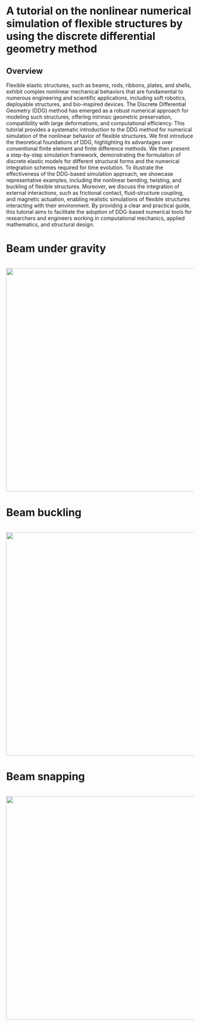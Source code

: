 # A tutorial on the nonlinear numerical simulation of flexible structures by using the discrete differential geometry method

## Overview

Flexible elastic structures, such as beams, rods, ribbons, plates, and shells, exhibit complex nonlinear mechanical behaviors that are fundamental to numerous engineering and scientific applications, including soft robotics, deployable structures, and bio-inspired devices. The Discrete Differential Geometry (DDG) method has emerged as a robust numerical approach for modeling such structures, offering intrinsic geometric preservation, compatibility with large deformations, and computational efficiency. This tutorial provides a systematic introduction to the DDG method for numerical simulation of the nonlinear behavior of flexible structures. We first introduce the theoretical foundations of DDG, highlighting its advantages over conventional finite element and finite difference methods. We then present a step-by-step simulation framework, demonstrating the formulation of discrete elastic models for different structural forms and the numerical integration schemes required for time evolution. To illustrate the effectiveness of the DDG-based simulation approach, we showcase representative examples, including the nonlinear bending, twisting, and buckling of flexible structures. Moreover, we discuss the integration of external interactions, such as frictional contact, fluid-structure coupling, and magnetic actuation, enabling realistic simulations of flexible structures interacting with their environment. By providing a clear and practical guide, this tutorial aims to facilitate the adoption of DDG-based numerical tools for researchers and engineers working in computational mechanics, applied mathematics, and structural design.


# Beam under gravity
<br/><img src='beam_1.gif' width="600">

# Beam buckling 
<br/><img src='beam_2.gif' width="600">

# Beam snapping 
<br/><img src='beam_3.gif' width="600">

